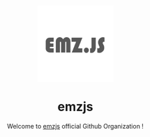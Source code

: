 <center>
<img src="https://raw.githubusercontent.com/emzjs/.github/main/profile/profile.png" align="center" left="15px" height="175px" width="175px">

# emzjs 

Welcome to [emzjs](https://npmjs.com/emz) official Github Organization !
</center>

